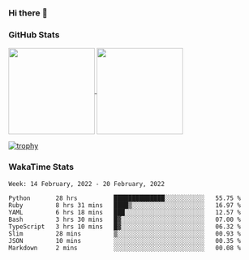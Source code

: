 ### Hi there 👋

### GitHub Stats

<a href="https://github.com/anuraghazra/github-readme-stats">
  <img align="center" height="170px" src="https://github-readme-stats.vercel.app/api/top-langs/?username=tksfjt1024&layout=compact&count_private=true&show_icons=true&show_icons=true&theme=graywhite" />
</a>
<a href="https://github.com/anuraghazra/github-readme-stats">
  <img align="center" height="170px" src="https://github-readme-stats.vercel.app/api?username=tksfjt1024&count_private=true&show_icons=true&show_icons=true&theme=graywhite" />
</a>

[![trophy](https://github-profile-trophy.vercel.app/?username=tksfjt1024)](https://github.com/ryo-ma/github-profile-trophy)

### WakaTime Stats

<!--START_SECTION:waka-->
```text
Week: 14 February, 2022 - 20 February, 2022

Python       28 hrs          ██████████████░░░░░░░░░░░   55.75 % 
Ruby         8 hrs 31 mins   ████▒░░░░░░░░░░░░░░░░░░░░   16.97 % 
YAML         6 hrs 18 mins   ███░░░░░░░░░░░░░░░░░░░░░░   12.57 % 
Bash         3 hrs 30 mins   █▓░░░░░░░░░░░░░░░░░░░░░░░   07.00 % 
TypeScript   3 hrs 10 mins   █▓░░░░░░░░░░░░░░░░░░░░░░░   06.32 % 
Slim         28 mins         ▒░░░░░░░░░░░░░░░░░░░░░░░░   00.93 % 
JSON         10 mins         ░░░░░░░░░░░░░░░░░░░░░░░░░   00.35 % 
Markdown     2 mins          ░░░░░░░░░░░░░░░░░░░░░░░░░   00.08 % 
```
<!--END_SECTION:waka-->

